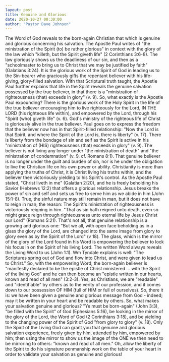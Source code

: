 ```yaml
---
layout: post
title: Genuine and Glorious
date: 2020-10-27 00:30:00
author: "Pastor Dave Johnson"
---
```


The Word of God reveals to the born-again Christian that which is genuine and glorious concerning his salvation. The Apostle Paul writes of "the ministration of the Spirit (to) be rather glorious" in context with the glory of the law which "killeth, but the Spirit giveth life" (2 Corinthians 3:6-8). The law gloriously shows us the deadliness of our sin, and then as a "schoolmaster to bring us to Christ that we may be justified by faith" (Galatians 3:24). It is the glorious work of the Spirit of God in leading us to the Sin-bearer who graciously gifts the repentant believer with his life-giving, glory-filled salvation. With that Scriptural truth taught, the Apostle Paul further explains that life in the Spirit reveals the genuine salvation possessed by the true believer, in that there is a "ministration of righteousness (that) exceeds in glory" (v. 9). So, what exactly is the Apostle Paul expounding? There is the glorious work of the Holy Spirit in the life of the true believer encouraging him to live righteously for the Lord, IN THE LORD (his righteous life within), and empowered by the Lord, through his "Spirit (who) giveth life" (v. 6). God's ministry of the righteous life of Christ is gloriously alive in the true believer. Paul goes on to express the freedom that the believer now has in that Spirit-filled relationship: "Now the Lord is that Spirit, and where the Spirit of the Lord is, there is liberty" (v. 17). There is liberty from the bondage of sin and self as the Spirit is active in his "ministration of (HIS) righteousness (that) exceeds in glory" (v. 9). The believer is not living any longer under "the ministration of death" and "the ministration of condemnation" (v. 9, cf. Romans 8:1). That genuine believer is no longer under the guilt and burden of sin, nor is he under the obligation to live the Christian life on his own power or ability. Christianity is more than applying the truths of Christ, it is Christ living his truths within, and the believer then victoriously yielding to his Spirit's control. As the Apostle Paul stated, "Christ liveth in me" (Galatian 2:20), and he is freely beholding his Savior (Hebrews 12:2) that offers a glorious relationship. Jesus breaks the power of sin and self and sets us free to serve him as we abide in him (John 15:1-8). True, the sinful nature may still remain in man, but it does not have to reign in man; the reason: The Spirit's ministration of righteousness is victoriously reigning in him. "That as sin hath reigned unto death, even so might grace reign through righteousness unto eternal life by Jesus Christ our Lord" (Romans 5:21). That's not all, that genuine relationship is a growing and glorious one: "But we all, with open face beholding as in a glass the glory of the Lord, are changed into the same image from glory to glory even as by the Spirit of the Lord" (v 18). The glass, which is the mirror of the glory of the Lord found in his Word is empowering the believer to lock his focus in on the Spirit of his living Lord. The written Word always reveals the Living Word to us (John 1:1). Wm Tyndale explains is well: "The Scriptures spring out of God and flow into Christ, and were given to lead us to Christ." So, with the empowering Word, the born-again believer Is "manifestly declared to be the epistle of Christ ministered ... with the Spirit of the living God" and he can then become an "epistle written in our hearts, known and read of all men" (3:2-3). Yes, as Christians, we are "readable" and "identifiable" by others as to the verity of our profession, and it comes down to our possession OF HIM (full of HIM or full of ourselves). So, there it is: we have been given a genuine and glorious message from God - indeed; may it be written in your heart and be readable by others. So, what makes your salvation genuine and glorious? "Ye must be born-again" (John 3:3), "be filled with the Spirit" of God (Ephesians 5:16), be looking in the mirror of the glory of the Lord, the Word of God (2 Corinthians 3:18), and be yielding to the changing power of the Spirit of God "from glory to glory" (v. 18). Only the Spirit of the Living God can grant you that genuine and glorious salvation experience, freely given by him, attended by him, empowered by him; then using the mirror to show us the image of the ONE we then need to be mirroring to others: "known and read of all men." Oh, allow the liberty of the Spirit to do his signature penmanship work on the table of your heart in order to validate your salvation as genuine and glorious!
